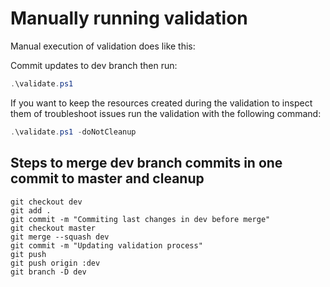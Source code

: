 # Manually running validation

Manual execution of validation does like this:

Commit updates to dev branch then run:

```powershell
.\validate.ps1
```

If you want to keep the resources created during the validation to inspect them of troubleshoot issues run the validation with the following command:

```powershell
.\validate.ps1 -doNotCleanup
```

## Steps to merge dev branch commits in one commit to master and cleanup

```
git checkout dev
git add .
git commit -m "Commiting last changes in dev before merge"
git checkout master
git merge --squash dev
git commit -m "Updating validation process"
git push
git push origin :dev
git branch -D dev

```